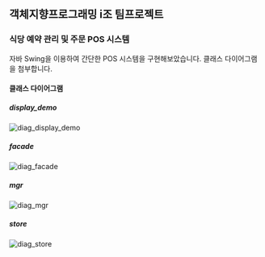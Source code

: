 ## 객체지향프로그래밍 i조 팀프로젝트

### 식당 예약 관리 및 주문 POS 시스템

자바 Swing을 이용하여 간단한 POS 시스템을 구현해보았습니다.
클래스 다이어그램을 첨부합니다.

#### 클래스 다이어그램
##### display_demo
![diag_display_demo](https://user-images.githubusercontent.com/69716992/144343358-525afbff-839b-4573-9aba-247ddceade2b.png)
##### facade
![diag_facade](https://user-images.githubusercontent.com/69716992/144343317-93c9b95f-ac3d-4c68-a0b5-5dc9927442ca.png)
##### mgr
![diag_mgr](https://user-images.githubusercontent.com/69716992/144343321-3adff7f5-64bb-455b-9592-7302fc00b306.png)
##### store
![diag_store](https://user-images.githubusercontent.com/69716992/144343323-a611f413-1a85-4383-af07-ee9ffe521f0b.png)